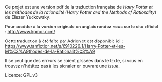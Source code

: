 Ce projet est une version pdf de la traduction française de *Harry Potter et les méthodes de la rationalité* (*Harry Potter and the Methods of Rationality*) de Eliezer Yudkowsky.

Pour accéder à la version originale en anglais rendez-vous sur le site officiel : http://www.hpmor.com/

Cette traduction à été faîte par Adrien et est disponible ici : https://www.fanfiction.net/s/6910226/1/Harry-Potter-et-les-M%C3%A9thodes-de-la-Rationalit%C3%A9


Il se peut que des erreurs se soient glissées dans le texte, si vous en trouvez n'hésitez pas à les signaler en ouvrant une *issue*.

Licence: GPL v3